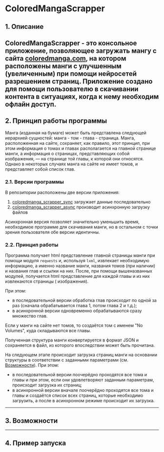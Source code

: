 # ColoredMangaScrapper

## 1. Описание

ColoredMangaScrapper - это консольное приложение, позволяющее загружать мангу с
сайта [coloredmanga.com](https://coloredmanga.com/), на котором расположены манги с улучшенным (увеличенным) при помощи
нейросетей разрешением страниц. Приложение создано для помощи пользователю в скачивании контента в ситуациях, когда к
нему необходим офлайн доступ.
---

## 2. Принцип работы программы

Манга (изданная на бумаге) может быть представлена следующей иерархией сущностей: манга - том - глава - страница. Манга,
расположенная на сайте, сохраняет, как правило, этот принцип, при этом информация о томах и главах располагается на
главной странице манги, а информация о страницах, представляющих собой изображения, — на странице той главы, к которой
они относятся. Однако в некоторых случаях манга на сайте не имеет томов, и представляет собой список глав.

### 2.1. Версии программы

В репозитории расположены две версии приложения:

1) [coloredmanga_scrapper_sync](https://github.com/alexs2011/coloredmanga_scrapper/tree/master/coloredmanga_scrapper_sync)
   загружает данные последовательно
2) [coloredmanga_scrapper_async](https://github.com/alexs2011/coloredmanga_scrapper/tree/master/coloredmanga_scrapper_async)
   производит асинхронную загрузку файлов

Асинхронная версия позволяет значительно уменьшить время, необходимое программе для скачивания манги, но в остальном с
точки зрения пользователя обе версии идентичны.

### 2.2. Принцип работы

Программа получает html представление главной страницы манги при помощи модуля `requests` и, используя `lxml`, извлекает
необходимую информацию, а именно название манги, названия томов (при наличии) и названия глав и ссылки на них. После,
при помощи вышеназванных модулей, получается html представление для каждой главы и из них извлекаются страницы (
изображения).

При этом:

- в последовательной версии обработка глав происходит по одной за раз (сначала обрабатывается глава 1, потом глава 2 и
  т.д.);
- в асинхронной версии одновременно обрабатываются сразу множество глав.

Если у манги на сайте нет томов, то создаётся том с именем "No Volumes", куда складываются все главы.

Полученная структура манги конвертируется в формат JSON и сохраняется в файл, из которого впоследствии может быть
прочитана.

На следующем этапе происходит загрузка страниц манги на основании структуры в соответствии с заданными параметрами
(см. [Возможности](#3.-Возможности)). При этом:

- в последовательной версии поочерёдно проходятся все тома и главы и при этом, если они удовлетворяют заданным
  параметрам, происходит загрузка их страниц;
- в асинхронной версии вначале поочерёдно проходятся все тома и главы и создаётся список всех страниц, которые
  необходимо загрузить, а после в асинхронном режиме происходит их загрузка.

---

## 3. Возможности

---

## 4. Пример запуска

